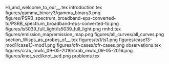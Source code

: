 Hi_and_welcome_to_our__.tex
introduction.tex
figures/gamma_binary3/gamma_binary3.png
figures/PSRB_spectrum_broadband-eps-converted-to/PSRB_spectrum_broadband-eps-converted-to.png
figures/ls5039_full_light/ls5039_full_light.png
rmhd.tex
figures/emission_map/emission_map.png
figures/all_curves/all_curves.png
section_Wisps_as_probes_of__.tex
figures/ts1/ts1.png
figures/case13-mod1/case13-mod1.png
figures/cfr-cases/cfr-cases.png
observations.tex
figures/crab_mwlc_09-05-2016/crab_mwlc_09-05-2016.png
figures/knot_sed/knot_sed.png
problems.tex